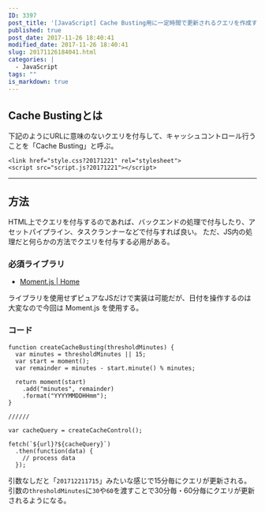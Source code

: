 ```yaml
---
ID: 3397
post_title: '[JavaScript] Cache Busting用に一定時間で更新されるクエリを作成する方法'
published: true
post_date: 2017-11-26 18:40:41
modified_date: 2017-11-26 18:40:41
slug: 20171126184041.html
categories: |
  - JavaScript
tags: ""
is_markdown: true
---
```

## Cache Bustingとは

下記のようにURLに意味のないクエリを付与して、キャッシュコントロール行うことを「Cache Busting」と呼ぶ。

```language-html
<link href="style.css?20171221" rel="stylesheet">
<script src="script.js?20171221"></script>
```

---

## 方法

HTML上でクエリを付与するのであれば、バックエンドの処理で付与したり、アセットパイプライン、タスクランナーなどで付与すれば良い。
ただ、JS内の処理だと何らかの方法でクエリを付与する必用がある。


### 必須ライブラリ

- [Moment.js | Home](https://momentjs.com/)

ライブラリを使用せずピュアなJSだけで実装は可能だが、日付を操作するのは大変なので今回は Moment.js を使用する。

### コード

```language-js
function createCacheBusting(thresholdMinutes) {
  var minutes = thresholdMinutes || 15;
  var start = moment();
  var remainder = minutes - start.minute() % minutes;

  return moment(start)
    .add("minutes", remainder)
    .format("YYYYMMDDHHmm");
}

//////

var cacheQuery = createCacheControl();

fetch(`${url}?${cacheQuery}`)
  .then(function(data) {
    // process data
  });
```

引数なしだと「`201712211715`」みたいな感じで15分毎にクエリが更新される。 
引数の`thresholdMinutes`に`30`や`60`を渡すことで30分毎・60分毎にクエリが更新されるようになる。